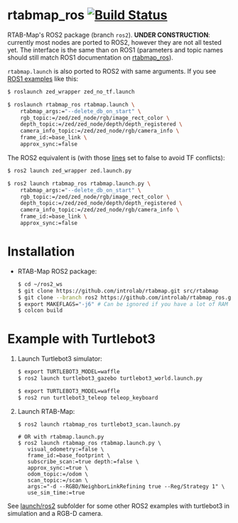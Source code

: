 rtabmap_ros [![Build Status](https://github.com/introlab/rtabmap_ros/actions/workflows/ros2.yml/badge.svg)](https://github.com/introlab/rtabmap_ros/actions/workflows/ros2.yml)
===========

RTAB-Map's ROS2 package (branch `ros2`). **UNDER CONSTRUCTION**: currently most nodes are ported to ROS2, however they are not all tested yet. The interface is the same than on ROS1 (parameters and topic names should still match ROS1 documentation on [rtabmap_ros](http://wiki.ros.org/rtabmap_ros)). 

`rtabmap.launch` is also ported to ROS2 with same arguments. If you see [ROS1 examples](http://wiki.ros.org/rtabmap_ros/Tutorials/HandHeldMapping) like this:

```bash
$ roslaunch zed_wrapper zed_no_tf.launch

$ roslaunch rtabmap_ros rtabmap.launch \
    rtabmap_args:="--delete_db_on_start" \
    rgb_topic:=/zed/zed_node/rgb/image_rect_color \
    depth_topic:=/zed/zed_node/depth/depth_registered \
    camera_info_topic:=/zed/zed_node/rgb/camera_info \
    frame_id:=base_link \
    approx_sync:=false
```

The ROS2 equivalent is (with those [lines](https://github.com/stereolabs/zed-ros2-wrapper/blob/b512dce6ad4565f4770273995b147122e735ca0f/zed_wrapper/config/common.yaml#L58-L60) set to false to avoid TF conflicts):

```bash
$ ros2 launch zed_wrapper zed.launch.py

$ ros2 launch rtabmap_ros rtabmap.launch.py \
    rtabmap_args:="--delete_db_on_start" \
    rgb_topic:=/zed/zed_node/rgb/image_rect_color \
    depth_topic:=/zed/zed_node/depth/depth_registered \
    camera_info_topic:=/zed/zed_node/rgb/camera_info \
    frame_id:=base_link \
    approx_sync:=false
```


# Installation 

* RTAB-Map ROS2 package:
    ```bash
    $ cd ~/ros2_ws
    $ git clone https://github.com/introlab/rtabmap.git src/rtabmap
    $ git clone --branch ros2 https://github.com/introlab/rtabmap_ros.git src/rtabmap_ros
    $ export MAKEFLAGS="-j6" # Can be ignored if you have a lot of RAM
    $ colcon build 
    ```

# Example with Turtlebot3

1. Launch Turtlebot3 simulator:
    ```bash
    $ export TURTLEBOT3_MODEL=waffle
    $ ros2 launch turtlebot3_gazebo turtlebot3_world.launch.py
    
    $ export TURTLEBOT3_MODEL=waffle
    $ ros2 run turtlebot3_teleop teleop_keyboard
    ```

2. Launch RTAB-Map:
    ```
    $ ros2 launch rtabmap_ros turtlebot3_scan.launch.py
    
    # OR with rtabmap.launch.py
    $ ros2 launch rtabmap_ros rtabmap.launch.py \
       visual_odometry:=false \
       frame_id:=base_footprint \
       subscribe_scan:=true depth:=false \
       approx_sync:=true \
       odom_topic:=/odom \
       scan_topic:=/scan \
       args:="-d --RGBD/NeighborLinkRefining true --Reg/Strategy 1" \
       use_sim_time:=true
    ```
See [launch/ros2](https://github.com/introlab/rtabmap_ros/tree/ros2/launch/ros2) subfolder for some other ROS2 examples with turtlebot3 in simulation and a RGB-D camera.
